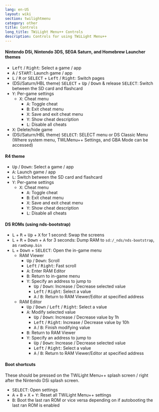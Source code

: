```yaml
---
lang: en-US
layout: wiki
section: twilightmenu
category: other
title: Controls
long_title: TWiLight Menu++ Controls
description: Controls for using TWiLight Menu++
---
```


#### Nintendo DSi, Nintendo 3DS, SEGA Saturn, and Homebrew Launcher themes
- <kbd>Left</kbd> / <kbd>Right</kbd>: Select a game / app
- <kbd class="face">A</kbd> / <kbd>START</kbd>: Launch game / app
- <kbd class="l">L</kbd> / <kbd class="r">R</kbd> or <kbd>SELECT</kbd> + <kbd>Left</kbd> / <kbd>Right</kbd>: Switch pages
- (DSi/Saturn/HBL theme) <kbd>SELECT</kbd> + <kbd>Up</kbd> / <kbd>Down</kbd> & release <kbd>SELECT</kbd>: Switch between the SD card and flashcard
- <kbd class="face">Y</kbd>: Per-game settings
   - <kbd class="face">X</kbd>: Cheat menu
      - <kbd class="face">A</kbd>: Toggle cheat
      - <kbd class="face">B</kbd>: Exit cheat menu
      - <kbd class="face">X</kbd>: Save and exit cheat menu
      - <kbd class="face">Y</kbd>: Show cheat description
      - <kbd class="l">L</kbd>: Disable all cheats
- <kbd class="face">X</kbd>: Delete/hide game
- (DSi/Saturn/HBL theme) <kbd>SELECT</kbd>: SELECT menu or DS Classic Menu (Where system menu, TWLMenu++ Settings, and GBA Mode can be accessed)

#### R4 theme
- <kbd>Up</kbd> / <kbd>Down</kbd>: Select a game / app
- <kbd class="face">A</kbd>: Launch game / app
- <kbd class="l">L</kbd>: Switch between the SD card and flashcard
- <kbd class="face">Y</kbd>: Per-game settings
   - <kbd class="face">X</kbd>: Cheat menu
      - <kbd class="face">A</kbd>: Toggle cheat
      - <kbd class="face">B</kbd>: Exit cheat menu
      - <kbd class="face">X</kbd>: Save and exit cheat menu
      - <kbd class="face">Y</kbd>: Show cheat description
      - <kbd class="l">L</kbd>: Disable all cheats

#### DS ROMs (using nds-bootstrap)
- <kbd class="l">L</kbd> + <kbd class="r">R</kbd> + <kbd>Up</kbd> + <kbd class="face">X</kbd> for 1 second: Swap the screens
- <kbd class="l">L</kbd> + <kbd class="r">R</kbd> + <kbd>Down</kbd> + <kbd class="face">A</kbd> for 3 seconds: Dump RAM to `sd:/_nds/nds-bootstrap`, as `ramDump.bin`
- <kbd class="l">L</kbd> + <kbd>Down</kbd> + <kbd>SELECT</kbd>: Open the in-game menu
   - RAM Viewer
      - <kbd>Up</kbd> / <kbd>Down</kbd>: Scroll
      - <kbd>Left</kbd> / <kbd>Right</kbd>: Fast scroll
      - <kbd class="face">A</kbd>: Enter RAM Editor
      - <kbd class="face">B</kbd>: Return to in-game menu
      - <kbd class="face">Y</kbd>: Specify an address to jump to
        - <kbd>Up</kbd> / <kbd>Down</kbd>: Increase / Decrease selected value
        - <kbd>Left</kbd> / <kbd>Right</kbd>: Select a value
        - <kbd class="face">A</kbd> / <kbd class="face">B</kbd>: Return to RAM Viewer/Editor at specified address
   - RAM Editor
      - <kbd>Up</kbd> / <kbd>Down</kbd> / <kbd>Left</kbd> / <kbd>Right</kbd>: Select a value
      - <kbd class="face">A</kbd>: Modify selected value
         - <kbd>Up</kbd> / <kbd>Down</kbd>: Increase / Decrease value by 1h
         - <kbd>Left</kbd> / <kbd>Right</kbd>: Increase / Decrease value by 10h
         - <kbd class="face">A</kbd> / <kbd class="face">B</kbd>: Finish modifying value
      - <kbd class="face">B</kbd>: Return to RAM Viewer
      - <kbd class="face">Y</kbd>: Specify an address to jump to
        - <kbd>Up</kbd> / <kbd>Down</kbd>: Increase / Decrease selected value
        - <kbd>Left</kbd> / <kbd>Right</kbd>: Select a value
        - <kbd class="face">A</kbd> / <kbd class="face">B</kbd>: Return to RAM Viewer/Editor at specified address

#### Boot shortcuts
These should be pressed on the TWiLight Menu++ splash screen / right after the Nintendo DSi splash screen.

- <kbd>SELECT</kbd>: Open settings
- <kbd class="face">A</kbd> + <kbd class="face">B</kbd> + <kbd class="face">X</kbd> + <kbd class="face">Y</kbd>: Reset all TWiLight Menu++ settings
- <kbd class="face">B</kbd>: Boot the last ran ROM or vice versa depending on if autobooting the last ran ROM is enabled
